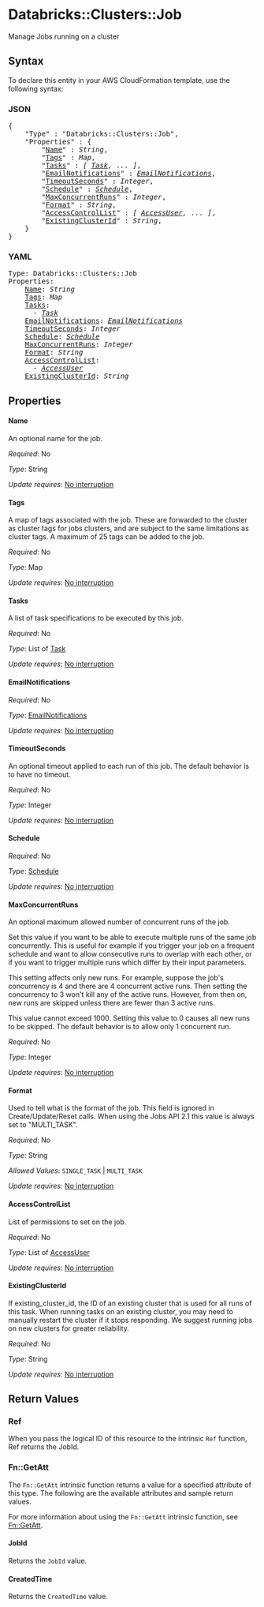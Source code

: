 # Databricks::Clusters::Job

Manage Jobs running on a cluster

## Syntax

To declare this entity in your AWS CloudFormation template, use the following syntax:

### JSON

<pre>
{
    "Type" : "Databricks::Clusters::Job",
    "Properties" : {
        "<a href="#name" title="Name">Name</a>" : <i>String</i>,
        "<a href="#tags" title="Tags">Tags</a>" : <i>Map</i>,
        "<a href="#tasks" title="Tasks">Tasks</a>" : <i>[ <a href="task.md">Task</a>, ... ]</i>,
        "<a href="#emailnotifications" title="EmailNotifications">EmailNotifications</a>" : <i><a href="emailnotifications.md">EmailNotifications</a></i>,
        "<a href="#timeoutseconds" title="TimeoutSeconds">TimeoutSeconds</a>" : <i>Integer</i>,
        "<a href="#schedule" title="Schedule">Schedule</a>" : <i><a href="schedule.md">Schedule</a></i>,
        "<a href="#maxconcurrentruns" title="MaxConcurrentRuns">MaxConcurrentRuns</a>" : <i>Integer</i>,
        "<a href="#format" title="Format">Format</a>" : <i>String</i>,
        "<a href="#accesscontrollist" title="AccessControlList">AccessControlList</a>" : <i>[ <a href="accessuser.md">AccessUser</a>, ... ]</i>,
        "<a href="#existingclusterid" title="ExistingClusterId">ExistingClusterId</a>" : <i>String</i>,
    }
}
</pre>

### YAML

<pre>
Type: Databricks::Clusters::Job
Properties:
    <a href="#name" title="Name">Name</a>: <i>String</i>
    <a href="#tags" title="Tags">Tags</a>: <i>Map</i>
    <a href="#tasks" title="Tasks">Tasks</a>: <i>
      - <a href="task.md">Task</a></i>
    <a href="#emailnotifications" title="EmailNotifications">EmailNotifications</a>: <i><a href="emailnotifications.md">EmailNotifications</a></i>
    <a href="#timeoutseconds" title="TimeoutSeconds">TimeoutSeconds</a>: <i>Integer</i>
    <a href="#schedule" title="Schedule">Schedule</a>: <i><a href="schedule.md">Schedule</a></i>
    <a href="#maxconcurrentruns" title="MaxConcurrentRuns">MaxConcurrentRuns</a>: <i>Integer</i>
    <a href="#format" title="Format">Format</a>: <i>String</i>
    <a href="#accesscontrollist" title="AccessControlList">AccessControlList</a>: <i>
      - <a href="accessuser.md">AccessUser</a></i>
    <a href="#existingclusterid" title="ExistingClusterId">ExistingClusterId</a>: <i>String</i>
</pre>

## Properties

#### Name

An optional name for the job.

_Required_: No

_Type_: String

_Update requires_: [No interruption](https://docs.aws.amazon.com/AWSCloudFormation/latest/UserGuide/using-cfn-updating-stacks-update-behaviors.html#update-no-interrupt)

#### Tags

A map of tags associated with the job. These are forwarded to the cluster as cluster tags for jobs clusters, and are subject to the same limitations as cluster tags. A maximum of 25 tags can be added to the job.

_Required_: No

_Type_: Map

_Update requires_: [No interruption](https://docs.aws.amazon.com/AWSCloudFormation/latest/UserGuide/using-cfn-updating-stacks-update-behaviors.html#update-no-interrupt)

#### Tasks

A list of task specifications to be executed by this job.

_Required_: No

_Type_: List of <a href="task.md">Task</a>

_Update requires_: [No interruption](https://docs.aws.amazon.com/AWSCloudFormation/latest/UserGuide/using-cfn-updating-stacks-update-behaviors.html#update-no-interrupt)

#### EmailNotifications

_Required_: No

_Type_: <a href="emailnotifications.md">EmailNotifications</a>

_Update requires_: [No interruption](https://docs.aws.amazon.com/AWSCloudFormation/latest/UserGuide/using-cfn-updating-stacks-update-behaviors.html#update-no-interrupt)

#### TimeoutSeconds

An optional timeout applied to each run of this job. The default behavior is to have no timeout.

_Required_: No

_Type_: Integer

_Update requires_: [No interruption](https://docs.aws.amazon.com/AWSCloudFormation/latest/UserGuide/using-cfn-updating-stacks-update-behaviors.html#update-no-interrupt)

#### Schedule

_Required_: No

_Type_: <a href="schedule.md">Schedule</a>

_Update requires_: [No interruption](https://docs.aws.amazon.com/AWSCloudFormation/latest/UserGuide/using-cfn-updating-stacks-update-behaviors.html#update-no-interrupt)

#### MaxConcurrentRuns

An optional maximum allowed number of concurrent runs of the job.

Set this value if you want to be able to execute multiple runs of the same job concurrently. This is useful for example if you trigger your job on a frequent schedule and want to allow consecutive runs to overlap with each other, or if you want to trigger multiple runs which differ by their input parameters.

This setting affects only new runs. For example, suppose the job's concurrency is 4 and there are 4 concurrent active runs. Then setting the concurrency to 3 won't kill any of the active runs. However, from then on, new runs are skipped unless there are fewer than 3 active runs.

This value cannot exceed 1000. Setting this value to 0 causes all new runs to be skipped. The default behavior is to allow only 1 concurrent run.

_Required_: No

_Type_: Integer

_Update requires_: [No interruption](https://docs.aws.amazon.com/AWSCloudFormation/latest/UserGuide/using-cfn-updating-stacks-update-behaviors.html#update-no-interrupt)

#### Format

Used to tell what is the format of the job. This field is ignored in Create/Update/Reset calls. When using the Jobs API 2.1 this value is always set to "MULTI_TASK".

_Required_: No

_Type_: String

_Allowed Values_: <code>SINGLE_TASK</code> | <code>MULTI_TASK</code>

_Update requires_: [No interruption](https://docs.aws.amazon.com/AWSCloudFormation/latest/UserGuide/using-cfn-updating-stacks-update-behaviors.html#update-no-interrupt)

#### AccessControlList

List of permissions to set on the job.

_Required_: No

_Type_: List of <a href="accessuser.md">AccessUser</a>

_Update requires_: [No interruption](https://docs.aws.amazon.com/AWSCloudFormation/latest/UserGuide/using-cfn-updating-stacks-update-behaviors.html#update-no-interrupt)

#### ExistingClusterId

If existing_cluster_id, the ID of an existing cluster that is used for all runs of this task. When running tasks on an existing cluster, you may need to manually restart the cluster if it stops responding. We suggest running jobs on new clusters for greater reliability.

_Required_: No

_Type_: String

_Update requires_: [No interruption](https://docs.aws.amazon.com/AWSCloudFormation/latest/UserGuide/using-cfn-updating-stacks-update-behaviors.html#update-no-interrupt)

## Return Values

### Ref

When you pass the logical ID of this resource to the intrinsic `Ref` function, Ref returns the JobId.

### Fn::GetAtt

The `Fn::GetAtt` intrinsic function returns a value for a specified attribute of this type. The following are the available attributes and sample return values.

For more information about using the `Fn::GetAtt` intrinsic function, see [Fn::GetAtt](https://docs.aws.amazon.com/AWSCloudFormation/latest/UserGuide/intrinsic-function-reference-getatt.html).

#### JobId

Returns the <code>JobId</code> value.

#### CreatedTime

Returns the <code>CreatedTime</code> value.

